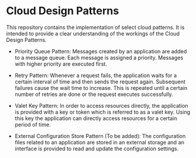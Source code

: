 # Cloud Design Patterns
This repository contains the implementation of select cloud patterns. It is intended to provide a clear understanding of the workings of the Cloud Design Patterns.

- Priority Queue Pattern:
Messages created by an application are added to a message queue. Each message is assigned a priority. Messages with higher priority are executed first.

- Retry Pattern:
Whenever a request fails, the application waits for a certain interval of time and then sends the request again. Subsequent failures cause the wait time to increase. This is repeated until a certain number of retries are done or the request executes successfully.

- Valet Key Pattern:
In order to access resources directly, the application is provided with a key or token which is referred to as a valet key. Using this key the application can directly access resources for a certain period of time.

- External Configuration Store Pattern (To be added):
The configuration files related to an application are stored in an external storage and an interface is provided to read and update the configuration settings.
